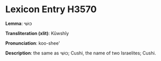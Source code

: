 # Lexicon Entry H3570

**Lemma**: כּוּשִׁי

**Transliteration (xlit)**: Kûwshîy

**Pronunciation**: koo-shee'

**Description**:
the same as כּוּשִׁי; Cushi, the name of two Israelites; Cushi.
